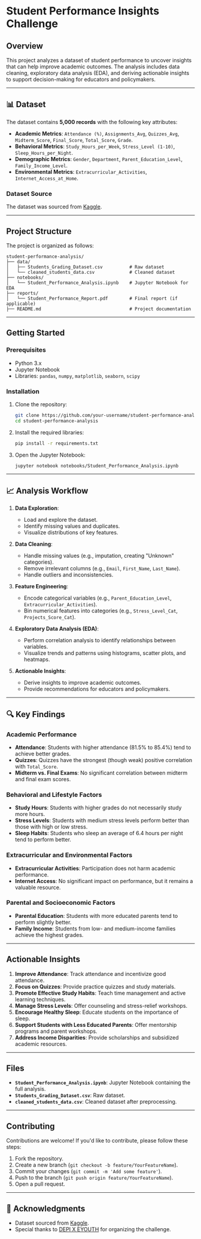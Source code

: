 # Student Performance Insights Challenge

## Overview
This project analyzes a dataset of student performance to uncover insights that can help improve academic outcomes. The analysis includes data cleaning, exploratory data analysis (EDA), and deriving actionable insights to support decision-making for educators and policymakers.

---

## 📊 Dataset
The dataset contains **5,000 records** with the following key attributes:
- **Academic Metrics**: `Attendance (%)`, `Assignments_Avg`, `Quizzes_Avg`, `Midterm_Score`, `Final_Score`, `Total_Score`, `Grade`.
- **Behavioral Metrics**: `Study_Hours_per_Week`, `Stress_Level (1-10)`, `Sleep_Hours_per_Night`.
- **Demographic Metrics**: `Gender`, `Department`, `Parent_Education_Level`, `Family_Income_Level`.
- **Environmental Metrics**: `Extracurricular_Activities`, `Internet_Access_at_Home`.

### Dataset Source
The dataset was sourced from [Kaggle](https://www.kaggle.com/datasets/mahmoudelhemaly/students-grading-dataset).

---

## Project Structure
The project is organized as follows:
```
student-performance-analysis/
├── data/
│   ├── Students_Grading_Dataset.csv          # Raw dataset
│   └── cleaned_students_data.csv             # Cleaned dataset
├── notebooks/
│   └── Student_Performance_Analysis.ipynb    # Jupyter Notebook for EDA
├── reports/
│   └── Student_Performance_Report.pdf        # Final report (if applicable)
├── README.md                                 # Project documentation
```

---

## Getting Started
### Prerequisites
- Python 3.x
- Jupyter Notebook
- Libraries: `pandas`, `numpy`, `matplotlib`, `seaborn`, `scipy`

### Installation
1. Clone the repository:
   ```bash
   git clone https://github.com/your-username/student-performance-analysis.git
   cd student-performance-analysis
   ```
2. Install the required libraries:
   ```bash
   pip install -r requirements.txt
   ```
3. Open the Jupyter Notebook:
   ```bash
   jupyter notebook notebooks/Student_Performance_Analysis.ipynb
   ```

---

## 📈 Analysis Workflow
1. **Data Exploration**:
   - Load and explore the dataset.
   - Identify missing values and duplicates.
   - Visualize distributions of key features.

2. **Data Cleaning**:
   - Handle missing values (e.g., imputation, creating "Unknown" categories).
   - Remove irrelevant columns (e.g., `Email`, `First_Name`, `Last_Name`).
   - Handle outliers and inconsistencies.

3. **Feature Engineering**:
   - Encode categorical variables (e.g., `Parent_Education_Level`, `Extracurricular_Activities`).
   - Bin numerical features into categories (e.g., `Stress_Level_Cat`, `Projects_Score_Cat`).

4. **Exploratory Data Analysis (EDA)**:
   - Perform correlation analysis to identify relationships between variables.
   - Visualize trends and patterns using histograms, scatter plots, and heatmaps.

5. **Actionable Insights**:
   - Derive insights to improve academic outcomes.
   - Provide recommendations for educators and policymakers.

---

## 🔍 Key Findings
### Academic Performance
- **Attendance**: Students with higher attendance (81.5% to 85.4%) tend to achieve better grades.
- **Quizzes**: Quizzes have the strongest (though weak) positive correlation with `Total_Score`.
- **Midterm vs. Final Exams**: No significant correlation between midterm and final exam scores.

### Behavioral and Lifestyle Factors
- **Study Hours**: Students with higher grades do not necessarily study more hours.
- **Stress Levels**: Students with medium stress levels perform better than those with high or low stress.
- **Sleep Habits**: Students who sleep an average of 6.4 hours per night tend to perform better.

### Extracurricular and Environmental Factors
- **Extracurricular Activities**: Participation does not harm academic performance.
- **Internet Access**: No significant impact on performance, but it remains a valuable resource.

### Parental and Socioeconomic Factors
- **Parental Education**: Students with more educated parents tend to perform slightly better.
- **Family Income**: Students from low- and medium-income families achieve the highest grades.

---

## Actionable Insights
1. **Improve Attendance**: Track attendance and incentivize good attendance.
2. **Focus on Quizzes**: Provide practice quizzes and study materials.
3. **Promote Effective Study Habits**: Teach time management and active learning techniques.
4. **Manage Stress Levels**: Offer counseling and stress-relief workshops.
5. **Encourage Healthy Sleep**: Educate students on the importance of sleep.
6. **Support Students with Less Educated Parents**: Offer mentorship programs and parent workshops.
7. **Address Income Disparities**: Provide scholarships and subsidized academic resources.

---

## Files
- **`Student_Performance_Analysis.ipynb`**: Jupyter Notebook containing the full analysis.
- **`Students_Grading_Dataset.csv`**: Raw dataset.
- **`cleaned_students_data.csv`**: Cleaned dataset after preprocessing.

---

## Contributing
Contributions are welcome! If you'd like to contribute, please follow these steps:
1. Fork the repository.
2. Create a new branch (`git checkout -b feature/YourFeatureName`).
3. Commit your changes (`git commit -m 'Add some feature'`).
4. Push to the branch (`git push origin feature/YourFeatureName`).
5. Open a pull request.

---

## 🙏 Acknowledgments
- Dataset sourced from [Kaggle](https://www.kaggle.com/datasets/mahmoudelhemaly/students-grading-dataset).
- Special thanks to [DEPI X EYOUTH](https://example.com) for organizing the challenge. 
